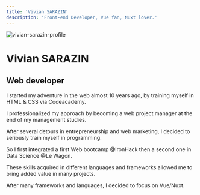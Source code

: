```yaml
---
title: 'Vivian SARAZIN'
description: 'Front-end Developer, Vue fan, Nuxt lover.'
---
```


![vivian-sarazin-profile](/vivian-sarazin.jpg)

# Vivian SARAZIN

## Web developer

I started my adventure in the web almost 10 years ago, by training myself in HTML & CSS via Codeacademy.

I professionalized my approach by becoming a web project manager at the end of my management studies.

After several detours in entrepreneurship and web marketing, I decided to seriously train myself in programming.

So I first integrated a first Web bootcamp @IronHack then a second one in Data Science @Le Wagon.

These skills acquired in different languages and frameworks allowed me to bring added value in many projects.

After many frameworks and languages, I decided to focus on Vue/Nuxt.